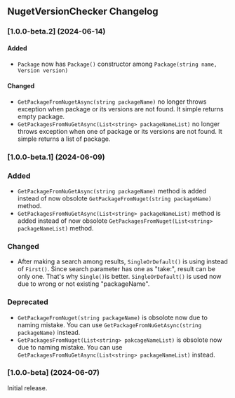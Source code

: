 ## NugetVersionChecker Changelog

<!--
### [Unreleased] (YYYY-MM-DD)

#### Added

#### Changed

#### Deprecated

#### Fixed

#### Removed

#### Security
-->

### [1.0.0-beta.2] (2024-06-14)
#### Added
* `Package` now has `Package()` constructor among `Package(string name, Version version)`

#### Changed
* `GetPackageFromNugetAsync(string packageName)` no longer throws exception when package or its versions are not found. It simple returns empty package.
* `GetPackagesFromNuGetAsync(List<string> packageNameList)` no longer throws exception when one of package or its versions are not found. It simple returns a list of package.

### [1.0.0-beta.1] (2024-06-09)
### Added
* `GetPackageFromNuGetAsync(string packageName)` method is added instead of now obsolote `GetPackageFromNuget(string packageName)` method.
* `GetPackagesFromNuGetAsync(List<string> packageNameList)` method is added instead of now obsolote `GetPackagesFromNuget(List<string> packageNameList)` method.

### Changed
* After making a search among results, `SingleOrDefault()` is using instead of `First()`. Since search parameter has one as "take:", result can be only one. That's why `Single()`is better. `SingleOrDefault()` is used now due to wrong or not existing "packageName".

### Deprecated
* `GetPackageFromNuget(string packageName)` is obsolote now due to naming mistake. You can use `GetPackageFromNuGetAsync(string packageName)` instead.
* `GetPackagesFromNuget(List<string> pakcageNameList)` is obsolote now due to naming mistake. You can use `GetPackagesFromNuGetAsync(List<string> packageNameList)` instead.

### [1.0.0-beta] (2024-06-07)
Initial release.